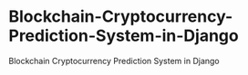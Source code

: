 # Blockchain-Cryptocurrency-Prediction-System-in-Django
Blockchain Cryptocurrency Prediction System in Django
